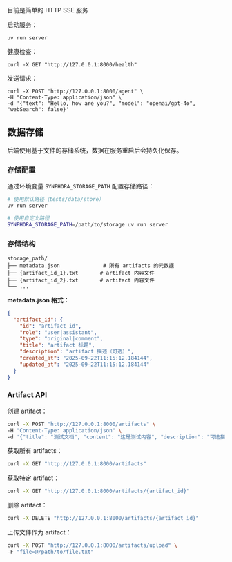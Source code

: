 目前是简单的 HTTP SSE 服务

启动服务：
```
uv run server
```

健康检查：
```
curl -X GET "http://127.0.0.1:8000/health"
```

发送请求：
```
curl -X POST "http://127.0.0.1:8000/agent" \
-H "Content-Type: application/json" \
-d '{"text": "Hello, how are you?", "model": "openai/gpt-4o", "webSearch": false}'
```

## 数据存储

后端使用基于文件的存储系统，数据在服务重启后会持久化保存。

### 存储配置

通过环境变量 `SYNPHORA_STORAGE_PATH` 配置存储路径：
```bash
# 使用默认路径（tests/data/store）
uv run server

# 使用自定义路径
SYNPHORA_STORAGE_PATH=/path/to/storage uv run server
```

### 存储结构

```
storage_path/
├── metadata.json              # 所有 artifacts 的元数据
├── {artifact_id_1}.txt       # artifact 内容文件
├── {artifact_id_2}.txt       # artifact 内容文件
└── ...
```

**metadata.json 格式：**
```json
{
  "artifact_id": {
    "id": "artifact_id",
    "role": "user|assistant", 
    "type": "original|comment",
    "title": "artifact 标题",
    "description": "artifact 描述（可选）",
    "created_at": "2025-09-22T11:15:12.184144",
    "updated_at": "2025-09-22T11:15:12.184144"
  }
}
```

### Artifact API

创建 artifact：
```bash
curl -X POST "http://127.0.0.1:8000/artifacts" \
-H "Content-Type: application/json" \
-d '{"title": "测试文档", "content": "这是测试内容", "description": "可选描述"}'
```

获取所有 artifacts：
```bash
curl -X GET "http://127.0.0.1:8000/artifacts"
```

获取特定 artifact：
```bash
curl -X GET "http://127.0.0.1:8000/artifacts/{artifact_id}"
```

删除 artifact：
```bash
curl -X DELETE "http://127.0.0.1:8000/artifacts/{artifact_id}"
```

上传文件作为 artifact：
```bash
curl -X POST "http://127.0.0.1:8000/artifacts/upload" \
-F "file=@/path/to/file.txt"
```